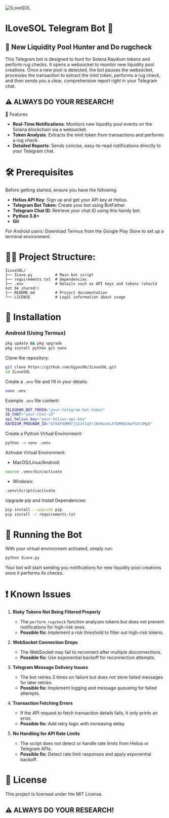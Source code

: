 ![ILoveSOL](https://github.com/user-attachments/assets/ef417050-39f5-412f-af3d-3752e4cfc1d3)

# ILoveSOL Telegram Bot  🤖 
## 💸 New Liquidity Pool Hunter and Do rugcheck
This Telegram bot is designed to hunt for Solana Raydium tokens and perform rug checks. It opens a websocket to monitor new liquidity pool creations. Once a new pool is detected, the bot pauses the websocket, processes the transaction to extract the mint token, performs a rug check, and then sends you a clear, comprehensive report right in your Telegram chat.
## ⚠️ ALWAYS DO YOUR RESEARCH!

🌟 Features

- **Real-Time Notifications**: Monitors new liquidity pool events on the Solana blockchain via a websocket.
- **Token Analysis**: Extracts the mint token from transactions and performs a rug check.
- **Detailed Reports**: Sends concise, easy-to-read notifications directly to your Telegram chat.

# 🛠 Prerequisites

Before getting started, ensure you have the following:

- **Helius API Key**: Sign up and get your API key at Helius.
- **Telegram Bot Token**: Create your bot using BotFather.
- **Telegram Chat ID**: Retrieve your chat ID using this handy bot.
- **Python 3.8+**
- **Git**

*For Android users:* Download Termux from the Google Play Store to set up a terminal environment.

# 💁‍♂️ Project Structure:

```
ILoveSOL/
├── ILove.py          # Main bot script
├── requirements.txt  # Dependencies
├── .env              # Details such as API keys and tokens (should not be shared!)
├── README.md         # Project documentation
└── LICENSE           # Legal information about usage
```

# 🚀 Installation

### Android (Using Termux)

```bash
pkg update && pkg upgrade
pkg install python git nano
```

Clone the repository:

```bash
git clone https://github.com/Ggyou96/ILoveSOL.git
cd ILoveSOL
```

Create a `.env` file and fill in your details:

```bash
nano .env
```

Example `.env` file content:

```bash
TELEGRAM_BOT_TOKEN="your-telegram-bot-token"
ID_CHAT="your-chat-id"
api_helius_key="your-helius-api-key"
RAYDIUM_PROGRAM_ID="675kPX9MHTjS2zt1qfr1NYHuzeLXfQM9H24wFSUt1Mp8" 
```

Create a Python Virtual Environment:

```bash
python -m venv .venv
```

Activate Virtual Environment:

- MacOS/Linux/Android:

```bash
source .venv/bin/activate
```

- Windows:

```bash
.venv\Scripts\activate
```

Upgrade pip and Install Dependencies:

```bash
pip install --upgrade pip
pip install -r requirements.txt
```

# 🤖 Running the Bot

With your virtual environment activated, simply run:

```bash
python ILove.py
```

Your bot will start sending you notifications for new liquidity pool creations once it performs its checks.

# ❗ Known Issues

1. **Risky Tokens Not Being Filtered Properly**

   - The `perform_rugcheck` function analyzes tokens but does not prevent notifications for high-risk ones.
   - **Possible fix:** Implement a risk threshold to filter out high-risk tokens.

2. **WebSocket Connection Drops**

   - The WebSocket may fail to reconnect after multiple disconnections.
   - **Possible fix:** Use exponential backoff for reconnection attempts.

3. **Telegram Message Delivery Issues**

   - The bot retries 3 times on failure but does not store failed messages for later retries.
   - **Possible fix:** Implement logging and message queueing for failed attempts.

4. **Transaction Fetching Errors**

   - If the API request to fetch transaction details fails, it only prints an error.
   - **Possible fix:** Add retry logic with increasing delay.

5. **No Handling for API Rate Limits**

   - The script does not detect or handle rate limits from Helius or Telegram APIs.
   - **Possible fix:** Detect rate limit responses and apply exponential backoff.

# 📜 License

This project is licensed under the MIT License.

## ⚠️ ALWAYS DO YOUR RESEARCH!

